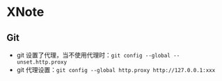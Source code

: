 # XNote

## Git

* git 设置了代理，当不使用代理时：`git config --global --unset.http.proxy`
* git 代理设置：`git config --global http.proxy http://127.0.0.1:xxx
`
